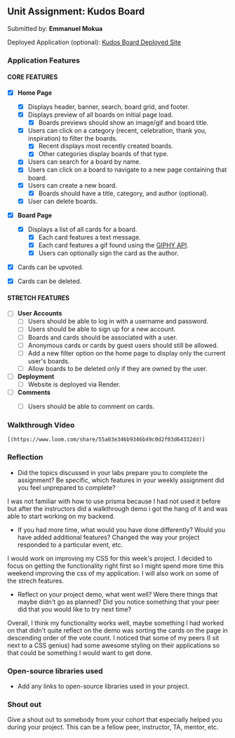 ## Unit Assignment: Kudos Board

Submitted by: **Emmanuel Mokua**

Deployed Application (optional): [Kudos Board Deployed Site](ADD_LINK_HERE)

### Application Features

#### CORE FEATURES

- [X] **Home Page**
  - [X] Displays header, banner, search, board grid, and footer.
  - [X] Displays preview of all boards on initial page load.
    - [X] Boards previews should show an image/gif and board title.
  - [X] Users can click on a category (recent, celebration, thank you, inspiration) to filter the boards.
    - [X] Recent displays most recently created boards.
    - [X] Other categories display boards of that type.
  - [X] Users can search for a board by name.
  - [X] Users can click on a board to navigate to a new page containing that board.
  - [X] Users can create a new board.
    - [X] Boards should have a title, category, and author (optional).
  - [X] User can delete boards.

- [X] **Board Page**
  - [X] Displays a list of all cards for a board.
    -  [X] Each card features a text message.
    -  [X] Each card features a gif found using the [GIPHY API](https://developers.giphy.com/docs/api/).
    -  [X] Users can optionally sign the card as the author.
-   [X] Cards can be upvoted.
-   [X] Cards can be deleted.


#### STRETCH FEATURES


- [ ] **User Accounts**
  - [ ] Users should be able to log in with a username and password.
  - [ ] Users should be able to sign up for a new account.
  - [ ]  Boards and cards should be associated with a user.
    - [ ]  Anonymous cards or cards by guest users should still be allowed.
  - [ ] Add a new filter option on the home page to display only the current user's boards.
  - [ ] Allow boards to be deleted only if they are owned by the user.
- [ ] **Deployment**
  - [ ] Website is deployed via Render.
- [ ] **Comments**
  - [ ] Users should be able to comment on cards.


### Walkthrough Video

`[(https://www.loom.com/share/55a03e346b9346b49c0d2f03d64332dd)]`

### Reflection

* Did the topics discussed in your labs prepare you to complete the assignment? Be specific, which features in your weekly assignment did you feel unprepared to complete?

I was not familiar with how to use prisma because I had not used it before but after the instructors did a walkthrough demo i got the hang of it and was able to start working on my backend.

* If you had more time, what would you have done differently? Would you have added additional features? Changed the way your project responded to a particular event, etc.

I would work on improving my CSS for this week's project. I decided to focus on getting the functionality right first so I might spend more time this weekend improving the css of my application. I will also work on some of the strech features.

* Reflect on your project demo, what went well? Were there things that maybe didn't go as planned? Did you notice something that your peer did that you would like to try next time?

Overall, I think my functionality works well, maybe something I had worked on that didn't quite reflect on the demo was sorting the cards on the page in descending order of the vote count. I noticed that some of my peers (I sit next to a CSS genius) had some awesome styling on their applications so that could be something I would want to get done.

### Open-source libraries used

- Add any links to open-source libraries used in your project.

### Shout out

Give a shout out to somebody from your cohort that especially helped you during your project. This can be a fellow peer, instructor, TA, mentor, etc.
